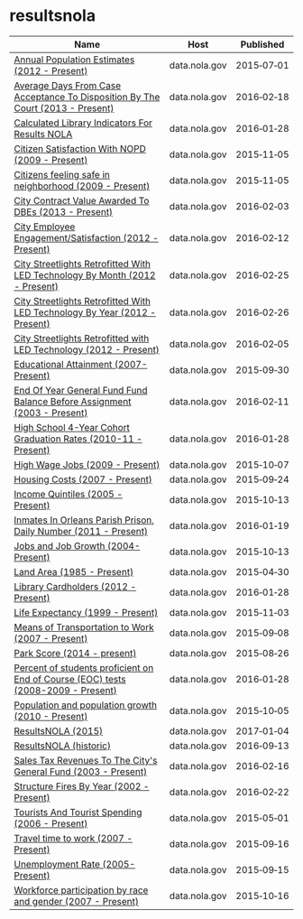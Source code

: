 # resultsnola

Name | Host | Published
---- | ---- | ---------
[Annual Population Estimates (2012 - Present)](../datasets/gstq-ak5n.md) | data.nola.gov | 2015&#x2011;07&#x2011;01
[Average Days From Case Acceptance To Disposition By The Court (2013 - Present)](../datasets/8q82-9baj.md) | data.nola.gov | 2016&#x2011;02&#x2011;18
[Calculated Library Indicators For Results NOLA](../datasets/s995-ndgk.md) | data.nola.gov | 2016&#x2011;01&#x2011;28
[Citizen Satisfaction With NOPD (2009 - Present)](../datasets/vnht-dg7x.md) | data.nola.gov | 2015&#x2011;11&#x2011;05
[Citizens feeling safe in neighborhood (2009 - Present)](../datasets/vmfi-gxr8.md) | data.nola.gov | 2015&#x2011;11&#x2011;05
[City Contract Value Awarded To DBEs (2013 - Present)](../datasets/8xef-4m72.md) | data.nola.gov | 2016&#x2011;02&#x2011;03
[City Employee Engagement/Satisfaction (2012 - Present)](../datasets/i9nd-c9bb.md) | data.nola.gov | 2016&#x2011;02&#x2011;12
[City Streetlights Retrofitted With LED Technology By Month (2012 - Present)](../datasets/gvn7-pxhz.md) | data.nola.gov | 2016&#x2011;02&#x2011;25
[City Streetlights Retrofitted With LED Technology By Year (2012 - Present)](../datasets/jf4w-7w2y.md) | data.nola.gov | 2016&#x2011;02&#x2011;26
[City Streetlights Retrofitted with LED Technology (2012 - Present)](../datasets/thvj-m69y.md) | data.nola.gov | 2016&#x2011;02&#x2011;05
[Educational Attainment (2007-Present)](../datasets/8376-hxpv.md) | data.nola.gov | 2015&#x2011;09&#x2011;30
[End Of Year General Fund Fund Balance Before Assignment (2003 - Present)](../datasets/rae4-y94h.md) | data.nola.gov | 2016&#x2011;02&#x2011;11
[High School 4-Year Cohort Graduation Rates (2010-11 - Present)](../datasets/rut5-g5bw.md) | data.nola.gov | 2016&#x2011;01&#x2011;28
[High Wage Jobs (2009 - Present)](../datasets/f8u7-jg8i.md) | data.nola.gov | 2015&#x2011;10&#x2011;07
[Housing Costs (2007 - Present)](../datasets/ghnw-f748.md) | data.nola.gov | 2015&#x2011;09&#x2011;24
[Income Quintiles (2005 - Present)](../datasets/qxxt-jqdk.md) | data.nola.gov | 2015&#x2011;10&#x2011;13
[Inmates In Orleans Parish Prison, Daily Number (2011 - Present)](../datasets/mnbd-u3xs.md) | data.nola.gov | 2016&#x2011;01&#x2011;19
[Jobs and Job Growth (2004-Present)](../datasets/9sbi-a2ed.md) | data.nola.gov | 2015&#x2011;10&#x2011;13
[Land Area (1985 - Present)](../datasets/796m-f742.md) | data.nola.gov | 2015&#x2011;04&#x2011;30
[Library Cardholders (2012 - Present)](../datasets/vsuc-xd5b.md) | data.nola.gov | 2016&#x2011;01&#x2011;28
[Life Expectancy (1999 - Present)](../datasets/hvjp-5787.md) | data.nola.gov | 2015&#x2011;11&#x2011;03
[Means of Transportation to Work (2007 - Present)](../datasets/r2sy-8afw.md) | data.nola.gov | 2015&#x2011;09&#x2011;08
[Park Score (2014 - present)](../datasets/9r2n-ydic.md) | data.nola.gov | 2015&#x2011;08&#x2011;26
[Percent of students proficient on End of Course (EOC) tests (2008-2009 - Present)](../datasets/6yfr-q2et.md) | data.nola.gov | 2016&#x2011;01&#x2011;28
[Population and population growth (2010 - Present)](../datasets/uyf9-d7tt.md) | data.nola.gov | 2015&#x2011;10&#x2011;05
[ResultsNOLA (2015)](../datasets/yh4i-gtfv.md) | data.nola.gov | 2017&#x2011;01&#x2011;04
[ResultsNOLA (historic)](../datasets/jqyq-axtx.md) | data.nola.gov | 2016&#x2011;09&#x2011;13
[Sales Tax Revenues To The City's General Fund (2003 - Present)](../datasets/qx7d-6vrr.md) | data.nola.gov | 2016&#x2011;02&#x2011;16
[Structure Fires By Year (2002 - Present)](../datasets/dngg-bnrg.md) | data.nola.gov | 2016&#x2011;02&#x2011;22
[Tourists And Tourist Spending (2006 - Present)](../datasets/hc59-n6t7.md) | data.nola.gov | 2015&#x2011;05&#x2011;01
[Travel time to work (2007 - Present)](../datasets/qwed-53qf.md) | data.nola.gov | 2015&#x2011;09&#x2011;16
[Unemployment Rate (2005- Present)](../datasets/29kk-expg.md) | data.nola.gov | 2015&#x2011;09&#x2011;15
[Workforce participation by race and gender (2007 - Present)](../datasets/b3zm-372h.md) | data.nola.gov | 2015&#x2011;10&#x2011;16

